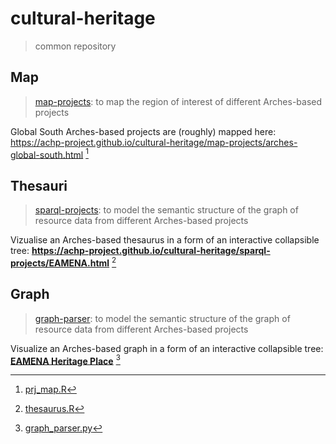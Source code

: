 # cultural-heritage
> common repository

## Map
> [map-projects](https://github.com/achp-project/cultural-heritage/tree/main/map-projects): to map the region of interest of different Arches-based projects

Global South Arches-based projects are (roughly) mapped here: https://achp-project.github.io/cultural-heritage/map-projects/arches-global-south.html [^1]

## Thesauri
> [sparql-projects](https://github.com/achp-project/cultural-heritage/tree/main/sparql-projects): to model the semantic structure of the graph of resource data from different Arches-based projects

Vizualise an Arches-based thesaurus in a form of an interactive collapsible tree: **https://achp-project.github.io/cultural-heritage/sparql-projects/EAMENA.html** [^2]

## Graph
> [graph-parser](https://github.com/achp-project/cultural-heritage/tree/main/graph-parser): to model the semantic structure of the graph of resource data from different Arches-based projects

Visualize an Arches-based graph in a form of an interactive collapsible tree: **[EAMENA Heritage Place](https://achp-project.github.io/cultural-heritage/graph-parser/docs/sampleOutput/EAMENA_Heritage%20Place.html)** [^3]


[^1]: [prj_map.R](https://github.com/achp-project/cultural-heritage/blob/main/map-projects/prj_map.R)
[^2]: [thesaurus.R](https://github.com/achp-project/cultural-heritage/blob/main/sparql-projects/thesaurus.R)
[^3]: [graph_parser.py](https://github.com/achp-project/cultural-heritage/blob/main/graph-parser/graph_parser.py)
